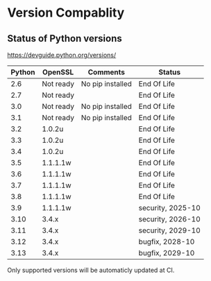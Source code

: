 # Version Compablity

## Status of Python versions

https://devguide.python.org/versions/

|     Python    |    OpenSSL    |      Comments     | Status |
| ------------- | ------------- | ----------------- | --------- |
| 2.6           | Not ready     |  No pip installed | End Of Life |
| 2.7           | Not ready     |                   | End Of Life |
| 3.0           | Not ready     |  No pip installed | End Of Life |
| 3.1           | Not ready     |  No pip installed | End Of Life |
| 3.2           | 1.0.2u        |                   | End Of Life |
| 3.3           | 1.0.2u        |                   | End Of Life |
| 3.4           | 1.0.2u        |                   | End Of Life |
| 3.5           | 1.1.1.1w      |                   | End Of Life |
| 3.6           | 1.1.1.1w      |                   | End Of Life |
| 3.7           | 1.1.1.1w      |                   | End Of Life |
| 3.8           | 1.1.1.1w      |                   | End Of Life |
| 3.9           | 1.1.1.1w      |                   | security, 2025-10  |
| 3.10          | 3.4.x         |                   | security, 2026-10  |
| 3.11          | 3.4.x         |                   | security, 2029-10  |
| 3.12          | 3.4.x         |                   | bugfix, 2028-10    |
| 3.13          | 3.4.x         |                   | bugfix, 2029-10    |

Only supported versions will be automaticly updated at CI.
